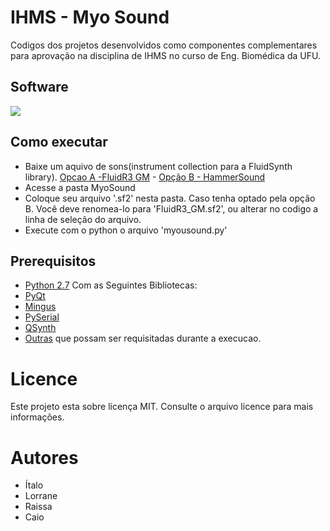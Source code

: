 # IHMS - Myo Sound
Codigos dos projetos desenvolvidos como componentes complementares para aprovação na disciplina de IHMS no curso de Eng. Biomédica da UFU.

## Software

![](software_picture.png)

## Como executar

* Baixe um aquivo de sons(instrument collection para a FluidSynth library). [Opcao A -FluidR3 GM](https://pt.osdn.net/projects/sfnet_androidframe/downloads/soundfonts/FluidR3_GM.sf2/) - [Opção B - HammerSound](http://www.hammersound.net/)
* Acesse a pasta MyoSound
* Coloque seu arquivo '.sf2' nesta pasta. Caso tenha optado pela opção B. Você deve renomea-lo para 'FluidR3_GM.sf2', ou alterar no codigo a linha de seleção do arquivo.
* Execute com o python o arquivo 'myousound.py'

## Prerequisitos

* [Python 2.7](https://www.python.org/)
Com as Seguintes Bibliotecas:
* [PyQt](https://nikolak.com/pyqt-qt-designer-getting-started/) 
* [Mingus](https://bspaans.github.io/python-mingus/)
* [PySerial](https://pythonhosted.org/pyserial/)
* [QSynth](https://sourceforge.net/projects/qsynth/)
* [Outras](https://pypi.python.org/pypi/pip) que possam ser requisitadas durante a execucao.


# Licence

Este projeto esta sobre licença MIT. Consulte o arquivo licence para mais informações.

# Autores

* Ítalo
* Lorrane
* Raissa
* Caio
